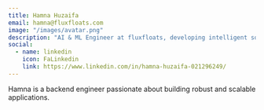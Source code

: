```yaml
---
title: Hamna Huzaifa
email: hamna@fluxfloats.com
image: "/images/avatar.png"
description: "AI & ML Engineer at fluxfloats, developing intelligent solutions for automation and data-driven decision-making."
social:
  - name: linkedin
    icon: FaLinkedin
    link: https://www.linkedin.com/in/hamna-huzaifa-021296249/
---
```


Hamna is a backend engineer passionate about building robust and scalable applications.